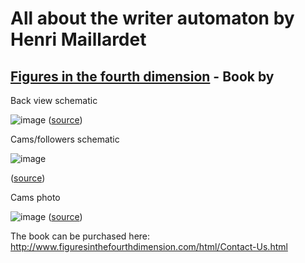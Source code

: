 # All about the writer automaton by Henri Maillardet

## [Figures in the fourth dimension](http://www.figuresinthefourthdimension.com/) - Book by 

Back view schematic

![image](https://github.com/jumpjack/automata/assets/1620953/d6e05456-a81b-4819-8fb7-3263e0fa6d52)
([source](http://www.figuresinthefourthdimension.com/img/Automata-clockwork/ACl-Maill-back-drawing-large.jpg))

Cams/followers schematic

![image](https://github.com/jumpjack/automata/assets/1620953/27f459f4-55a9-49ef-8108-e23d9cbcd83c)

([source](http://www.figuresinthefourthdimension.com/img/Automata-clockwork/ACl-Maill-tech-drawing-small.jpg))

Cams photo

![image](https://github.com/jumpjack/automata/assets/1620953/1fa5b384-cdee-4cae-888c-60d7f4450db0)
([source](http://www.figuresinthefourthdimension.com/document/Figures-In-the-Fourth-Dimension-sample.pdf))

The book can be purchased here: http://www.figuresinthefourthdimension.com/html/Contact-Us.html

